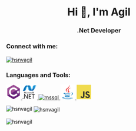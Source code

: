 <h1 align="center">Hi 👋, I'm Agil</h1>
<h3 align="center">.Net Developer</h3>


<h3 align="left">Connect with me:</h3>
<p align="left">
<a href="https://linkedin.com/in/hsnvagil" target="blank"><img align="center" src="https://raw.githubusercontent.com/rahuldkjain/github-profile-readme-generator/master/src/images/icons/Social/linked-in-alt.svg" alt="hsnvagil" height="30" width="40" /></a>
</p>

<h3 align="left">Languages and Tools:</h3>
<p align="left">
  <a href="https://www.w3schools.com/cs/" target="_blank" rel="noreferrer">
    <img src="https://raw.githubusercontent.com/devicons/devicon/master/icons/csharp/csharp-original.svg" alt="csharp" width="40" height="40"/>
  </a>
  <a href="https://dotnet.microsoft.com/" target="_blank" rel="noreferrer">
    <img src="https://raw.githubusercontent.com/devicons/devicon/master/icons/dot-net/dot-net-original-wordmark.svg" alt="dotnet" width="40" height="40"/>
  </a>
  <a href="https://www.microsoft.com/en-us/sql-server" target="_blank" rel="noreferrer"> 
    <img src="https://www.svgrepo.com/show/303229/microsoft-sql-server-logo.svg" alt="mssql" width="40" height="40"/>
  </a>
   <a href="https://www.java.com/en/" target="_blank" rel="noreferrer"> 
    <img src="https://raw.githubusercontent.com/devicons/devicon/master/icons/java/java-original.svg" alt="java" width="40" height="40"/>
  </a>
  <a href="https://javascript.info/" target="_blank" rel="noreferrer"> 
    <img src="https://raw.githubusercontent.com/devicons/devicon/master/icons/javascript/javascript-original.svg" alt="java" width="40" height="40"/>
  </a>
</p>

<p><img align="left" src="https://github-readme-stats.vercel.app/api/top-langs?username=hsnvagil&show_icons=true&locale=en&layout=compact&theme=dark" alt="hsnvagil" /></p>

<p>&nbsp;<img align="center" src="https://github-readme-stats.vercel.app/api?username=hsnvagil&show_icons=true&locale=en&theme=dark" alt="hsnvagil" /></p>

<p><img align="center" src="https://github-readme-streak-stats.herokuapp.com/?user=hsnvagil&theme=dark" alt="hsnvagil" /></p>
